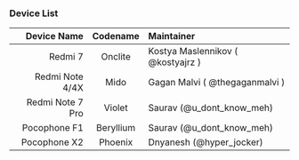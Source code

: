### Device List ###
Device Name | Codename | Maintainer
----------------:|:---------------:|:-----
Redmi 7          | Onclite         | Kostya Maslennikov ( @kostyajrz )
Redmi Note 4/4X  | Mido            | Gagan Malvi ( @thegaganmalvi )
Redmi Note 7 Pro | Violet          | Saurav (@u_dont_know_meh)
Pocophone F1     | Beryllium       | Saurav (@u_dont_know_meh)
Pocophone X2     | Phoenix         | Dnyanesh (@hyper_jocker)
